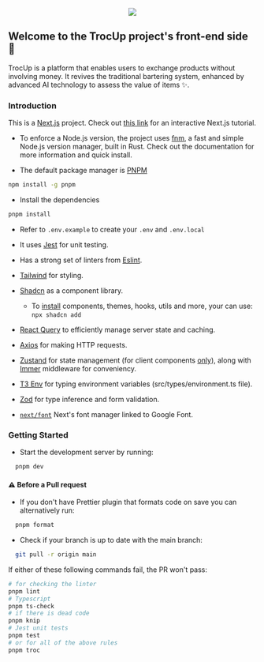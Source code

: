 <p align="center"><img src="https://res.cloudinary.com/etnaassets/image/upload/v1723194835/Fichier_31_3x_qbogmr.png"/></p>

## Welcome to the TrocUp project's front-end side 👋

TrocUp is a platform that enables users to exchange products without involving money. It revives the traditional bartering system, enhanced by advanced AI technology to assess the value of items ✨.

### Introduction

This is a [Next.js](https://nextjs.org/docs) project.
Check out [this link](https://nextjs.org/learn) for an interactive Next.js tutorial.

-   To enforce a Node.js version, the project uses [fnm](https://github.com/Schniz/fnm), a fast and simple Node.js version manager, built in Rust. Check out the documentation for more information and quick install.

-   The default package manager is [PNPM](https://pnpm.io/installation)

```bash
npm install -g pnpm
```

-   Install the dependencies

```bash
pnpm install
```

-   Refer to `.env.example` to create your `.env` and `.env.local`

-   It uses [Jest](https://jestjs.io/) for unit testing.
-   Has a strong set of linters from [Eslint](https://eslint.org/docs/latest/).
-   [Tailwind](https://tailwindcss.com/) for styling.
-   [Shadcn](https://ui.shadcn.com/) as a component library.
    -   To [install](https://ui.shadcn.com/docs/changelog?ck_subscriber_id=2472719707#199:%20shadcn,%20Next.js,%20TanStack,%20Remix,%20MDX,%20Astro,%20Storybook,%20@svg-use,%20MSW,%20RAG,%20RN-WebGPU,%20React-Three-Fiber,%20Re.Pack,%20Super%20Apps,%20RN-macOS,%20EAS,%20Node.jx,%20Stage%202.7,%20AggregateError,%20Style-Observer...%20-%2014908011) components, themes, hooks, utils and more, your can use: `npx shadcn add`
-   [React Query](https://tanstack.com/query/latest) to efficiently manage server state and caching.
-   [Axios](https://axios-http.com/) for making HTTP requests.
-   [Zustand](https://zustand-demo.pmnd.rs/) for state management (for client components [only](https://github.com/pmndrs/zustand/discussions/2200)), along with [Immer](https://docs.pmnd.rs/zustand/integrations/immer-middleware) middleware for conveniency.
-   [T3 Env](https://env.t3.gg/) for typing environment variables (src/types/environment.ts file).
-   [Zod](https://zod.dev/) for type inference and form validation.
-   [`next/font`](https://nextjs.org/docs/pages/building-your-application/optimizing/fonts#with-tailwind-css) Next's font manager linked to Google Font.

### Getting Started

-   Start the development server by running:

```bash
  pnpm dev
```

#### ⚠️ Before a Pull request

-   If you don't have Prettier plugin that formats code on save you can alternatively run:

```bash
  pnpm format
```

-   Check if your branch is up to date with the main branch:

```bash
  git pull -r origin main
```

If either of these following commands fail, the PR won't pass:

```bash
# for checking the linter
pnpm lint
# Typescript
pnpm ts-check
# if there is dead code
pnpm knip
# Jest unit tests
pnpm test
# or for all of the above rules
pnpm troc
```
